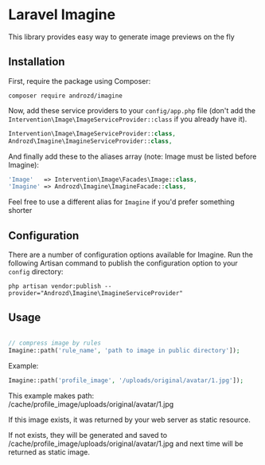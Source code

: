 # Laravel Imagine

This library provides easy way to generate image previews on the fly


## Installation

First, require the package using Composer:
```shell
composer require androzd/imagine
```

Now, add these service providers to your `config/app.php` file (don't add the `Intervention\Image\ImageServiceProvider::class` if you already have it).

```php
Intervention\Image\ImageServiceProvider::class,
Androzd\Imagine\ImagineServiceProvider::class,
```

And finally add these to the aliases array (note: Image must be listed before Imagine):

```php
'Image'   => Intervention\Image\Facades\Image::class,
'Imagine' => Androzd\Imagine\ImagineFacade::class,
```

Feel free to use a different alias for `Imagine` if you'd prefer something shorter

## Configuration

There are a number of configuration options available for Imagine. Run the following Artisan command to publish the configuration option to your `config` directory:

```shell
php artisan vendor:publish --provider="Androzd\Imagine\ImagineServiceProvider"
```

## Usage

```php

// compress image by rules
Imagine::path('rule_name', 'path to image in public directory']);
```

Example:
```php
Imagine::path('profile_image', '/uploads/original/avatar/1.jpg']);
```

This example makes path: /cache/profile_image/uploads/original/avatar/1.jpg

If this image exists, it was returned by your web server as static resource.

If not exists, they will be generated and saved to /cache/profile_image/uploads/original/avatar/1.jpg
and next time will be returned as static image. 